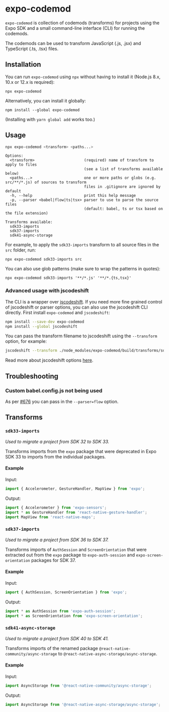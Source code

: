 # expo-codemod

`expo-codemod` is collection of codemods (transforms) for projects using the Expo SDK and a small command-line interface (CLI) for running the codemods.

The codemods can be used to transform JavaScript (.js, .jsx) and TypeScript (.ts, .tsx) files.

## Installation

You can run `expo-codemod` using `npx` without having to install it (Node.js 8.x, 10.x or 12.x is required):

```
npx expo-codemod
```

Alternatively, you can install it globally:

```
npm install --global expo-codemod
```

(Installing with `yarn global add` works too.)

## Usage

```sh
npx expo-codemod <transform> <paths...>
```

```
Options:
  <transform>                      (required) name of transform to apply to files
                                   (see a list of transforms available below)
  <paths...>                       one or more paths or globs (e.g. src/**/*.js) of sources to transform
                                   files in .gitignore are ignored by default
  -h, --help                       print this help message
  -p, --parser <babel|flow|ts|tsx> parser to use to parse the source files
                                   (default: babel, ts or tsx based on the file extension)

Transforms available:
  sdk33-imports
  sdk37-imports
  sdk41-async-storage
```

For example, to apply the `sdk33-imports` transform to all source files in the `src` folder, run:

```
npx expo-codemod sdk33-imports src
```

You can also use glob patterns (make sure to wrap the patterns in quotes):

```
npx expo-codemod sdk33-imports '**/*.js' '**/*.{ts,tsx}'
```

### Advanced usage with jscodeshift

The CLI is a wrapper over [jscodeshift](https://github.com/facebook/jscodeshift). If you need more fine grained control of jscodeshift or parser options, you can also use the jscodeshift CLI directly. First install `expo-codemod` and `jscodeshift`:

```sh
npm install --save-dev expo-codemod
npm install --global jscodeshift
```

You can pass the transform filename to jscodeshift using the `--transform` option, for example:

```sh
jscodeshift --transform ./node_modules/expo-codemod/build/transforms/sdk33-imports.js --no-babel --ignore-config .gitignore .
```

Read more about jscodeshift options [here](https://github.com/facebook/jscodeshift#usage-cli).

## Troubleshooting

### Custom babel.config.js not being used

As per [#676](https://github.com/expo/expo-cli/issues/676#issuecomment-505793327) you can pass in the `--parser=flow` option.

## Transforms

### `sdk33-imports`

_Used to migrate a project from SDK 32 to SDK 33._

Transforms imports from the `expo` package that were deprecated in Expo SDK 33 to imports from the individual packages.

#### Example

Input:

```js
import { Accelerometer, GestureHandler, MapView } from 'expo';
```

Output:

```js
import { Accelerometer } from 'expo-sensors';
import * as GestureHandler from 'react-native-gesture-handler';
import MapView from 'react-native-maps';
```

### `sdk37-imports`

_Used to migrate a project from SDK 36 to SDK 37._

Transforms imports of `AuthSession` and `ScreenOrientation` that were extracted out from the `expo` package to `expo-auth-session` and `expo-screen-orientation` packages for SDK 37.

#### Example

Input:

```js
import { AuthSession, ScreenOrientation } from 'expo';
```

Output:

```js
import * as AuthSession from 'expo-auth-session';
import * as ScreenOrientation from 'expo-screen-orientation';
```

### `sdk41-async-storage`

_Used to migrate a project from SDK 40 to SDK 41._

Transforms imports of the renamed package `@react-native-community/async-storage` to `@react-native-async-storage/async-storage`.

#### Example

Input:

```js
import AsyncStorage from '@react-native-community/async-storage';
```

Output:

```js
import AsyncStorage from '@react-native-async-storage/async-storage';
```
